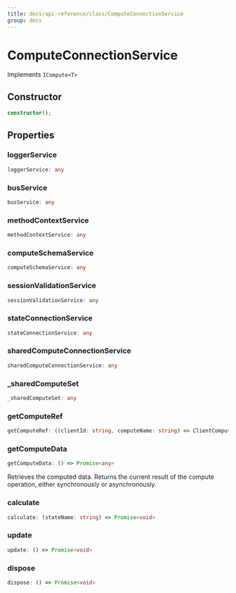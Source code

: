 ```yaml
---
title: docs/api-reference/class/ComputeConnectionService
group: docs
---
```


# ComputeConnectionService

Implements `ICompute<T>`

## Constructor

```ts
constructor();
```

## Properties

### loggerService

```ts
loggerService: any
```

### busService

```ts
busService: any
```

### methodContextService

```ts
methodContextService: any
```

### computeSchemaService

```ts
computeSchemaService: any
```

### sessionValidationService

```ts
sessionValidationService: any
```

### stateConnectionService

```ts
stateConnectionService: any
```

### sharedComputeConnectionService

```ts
sharedComputeConnectionService: any
```

### _sharedComputeSet

```ts
_sharedComputeSet: any
```

### getComputeRef

```ts
getComputeRef: ((clientId: string, computeName: string) => ClientCompute<any>) & IClearableMemoize<string> & IControlMemoize<string, ClientCompute<any>>
```

### getComputeData

```ts
getComputeData: () => Promise<any>
```

Retrieves the computed data.
Returns the current result of the compute operation, either synchronously or asynchronously.

### calculate

```ts
calculate: (stateName: string) => Promise<void>
```

### update

```ts
update: () => Promise<void>
```

### dispose

```ts
dispose: () => Promise<void>
```
